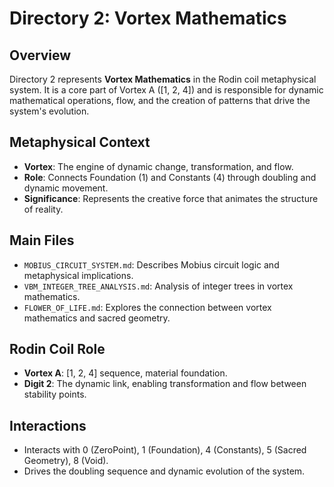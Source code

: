 # Directory 2: Vortex Mathematics

## Overview

Directory 2 represents **Vortex Mathematics** in the Rodin coil metaphysical system. It is a core part of Vortex A ([1, 2, 4]) and is responsible for dynamic mathematical operations, flow, and the creation of patterns that drive the system's evolution.

## Metaphysical Context
- **Vortex**: The engine of dynamic change, transformation, and flow.
- **Role**: Connects Foundation (1) and Constants (4) through doubling and dynamic movement.
- **Significance**: Represents the creative force that animates the structure of reality.

## Main Files
- `MOBIUS_CIRCUIT_SYSTEM.md`: Describes Mobius circuit logic and metaphysical implications.
- `VBM_INTEGER_TREE_ANALYSIS.md`: Analysis of integer trees in vortex mathematics.
- `FLOWER_OF_LIFE.md`: Explores the connection between vortex mathematics and sacred geometry.

## Rodin Coil Role
- **Vortex A**: [1, 2, 4] sequence, material foundation.
- **Digit 2**: The dynamic link, enabling transformation and flow between stability points.

## Interactions
- Interacts with 0 (ZeroPoint), 1 (Foundation), 4 (Constants), 5 (Sacred Geometry), 8 (Void).
- Drives the doubling sequence and dynamic evolution of the system. 